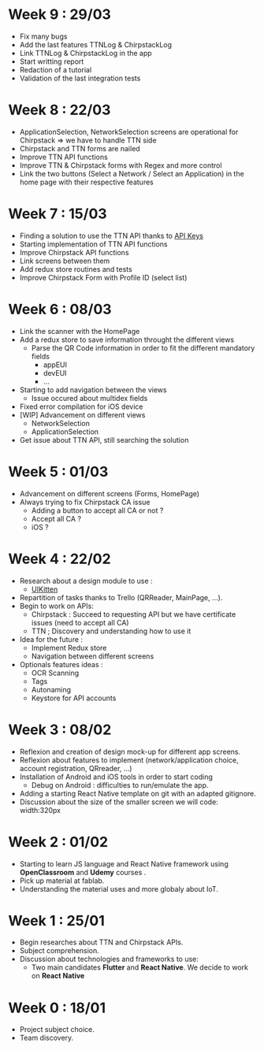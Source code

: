
# **Week 9 : 29/03**

- Fix many bugs
- Add the last features TTNLog & ChirpstackLog
- Link TTNLog & ChirpstackLog in the app
- Start writting report
- Redaction of a tutorial
- Validation of the last integration tests

# **Week 8 : 22/03**

- ApplicationSelection, NetworkSelection screens are operational for Chirpstack => we have to handle TTN side
- Chirpstack and TTN forms are nailed
- Improve TTN API functions
- Improve TTN & Chirpstack forms with Regex and more control
- Link the two buttons (Select a Network / Select an Application) in the home page with their respective features

# **Week 7 : 15/03**

- Finding a solution to use the TTN API thanks to [API Keys](https://www.thethingsindustries.com/docs/reference/api/authentication/)
- Starting implementation of TTN API functions
- Improve Chirpstack API functions
- Link screens between them
- Add redux store routines and tests
- Improve Chirpstack Form with Profile ID (select list)

# **Week 6 : 08/03**

- Link the scanner with the HomePage
- Add a redux store to save information throught the different views
    - Parse the QR Code information in order to fit the different mandatory fields
        - appEUI
        - devEUI
        - ...
- Starting to add navigation between the views 
    - Issue occured about multidex fields
- Fixed error compilation for iOS device
- [WIP] Advancement on different views
    - NetworkSelection
    - ApplicationSelection
- Get issue about TTN API, still searching the solution


# **Week 5 : 01/03**

- Advancement on different screens (Forms, HomePage)
- Always trying to fix Chirpstack CA issue
    - Adding a button to accept all CA or not ?
    - Accept all CA ?
    - iOS ?   


# **Week 4 : 22/02**

- Research about a design module to use :
    - [UIKitten](https://akveo.github.io/react-native-ui-kitten/)
- Repartition of tasks thanks to Trello (QRReader, MainPage, ...).
- Begin to work on APIs:
    - Chirpstack : Succeed to requesting API but we have certificate issues (need to accept all CA) 
    - TTN ; Discovery and understanding how to use it
- Idea for the future : 
    - Implement Redux store
    - Navigation between different screens
- Optionals features ideas :
    - OCR Scanning
    - Tags
    - Autonaming
    - Keystore for API accounts 

# **Week 3 : 08/02**

- Reflexion and creation of design mock-up for different app screens.
- Reflexion about features to implement (network/application choice, account registration, QRreader, ...)  
- Installation of Android and iOS tools in order to start coding
    - Debug on Android : difficulties to run/emulate the app.
- Adding a starting React Native template on git with an adapted gitignore.
- Discussion about the size of the smaller screen we will code: width:320px      

# **Week 2 : 01/02**

- Starting to learn JS language and React Native framework using **OpenClassroom** and **Udemy** courses .
- Pick up material at fablab.
- Understanding the material uses and more globaly about IoT.  

# **Week 1 : 25/01**  

- Begin researches about TTN and Chirpstack APIs.
- Subject comprehension.
- Discussion about technologies and frameworks to use: 
    - Two main candidates **Flutter** and **React Native**. We decide to work on **React Native**
      

# **Week 0 : 18/01**

- Project subject choice. 
- Team discovery.  
